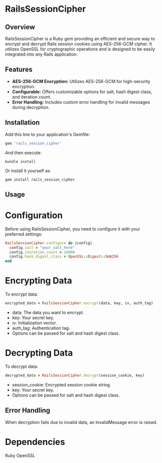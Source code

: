 # RailsSessionCipher

## Overview

RailsSessionCipher is a Ruby gem providing an efficient and secure way to encrypt and decrypt Rails session cookies using AES-256-GCM cipher. It utilizes OpenSSL for cryptographic operations and is designed to be easily integrated into any Rails application.

## Features

- **AES-256-GCM Encryption:** Utilizes AES-256-GCM for high-security encryption.
- **Configurable:** Offers customizable options for salt, hash digest class, and iteration count.
- **Error Handling:** Includes custom error handling for invalid messages during decryption.

## Installation

Add this line to your application's Gemfile:

```ruby
gem 'rails_session_cipher'
```

And then execute:

```
bundle install
```

Or install it yourself as:
```
gem install rails_session_cipher
```

## Usage
# Configuration
Before using RailsSessionCipher, you need to configure it with your preferred settings:

```ruby
RailsSessionCipher.configure do |config|
  config.salt = "your_salt_here"
  config.iteration_count = 20000
  config.hash_digest_class = OpenSSL::Digest::SHA256
end
```

# Encrypting Data
To encrypt data:

```ruby
encrypted_data = RailsSessionCipher.encrypt(data, key, iv, auth_tag)
```

- data: The data you want to encrypt.
- key: Your secret key.
- iv: Initialization vector.
- auth_tag: Authentication tag.
- Options can be passed for salt and hash digest class.

# Decrypting Data
To decrypt data:

```ruby
decrypted_data = RailsSessionCipher.decrypt(session_cookie, key)
```
- session_cookie: Encrypted session cookie string.
- key: Your secret key.
- Options can be passed for salt and hash digest class.

## Error Handling
When decryption fails due to invalid data, an InvalidMessage error is raised.

# Dependencies
Ruby
OpenSSL